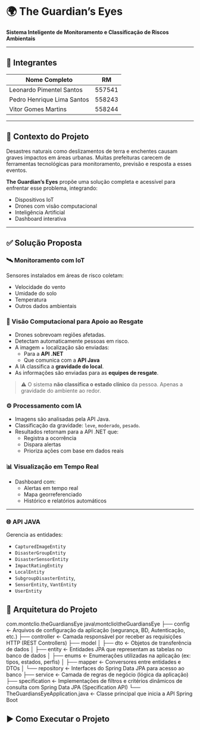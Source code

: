 # 🌍 The Guardian’s Eyes

**Sistema Inteligente de Monitoramento e Classificação de Riscos Ambientais**

---

## 👥 Integrantes

| Nome Completo                | RM     |
|-----------------------------|--------|
| Leonardo Pimentel Santos    | 557541 |
| Pedro Henrique Lima Santos | 558243 |
| Vitor Gomes Martins         | 558244 |

---

## 🧠 Contexto do Projeto

Desastres naturais como deslizamentos de terra e enchentes causam graves impactos em áreas urbanas. Muitas prefeituras carecem de ferramentas tecnológicas para monitoramento, previsão e resposta a esses eventos.

**The Guardian’s Eyes** propõe uma solução completa e acessível para enfrentar esse problema, integrando:

- Dispositivos IoT
- Drones com visão computacional
- Inteligência Artificial
- Dashboard interativa

---

## ✅ Solução Proposta

### 🛰️ Monitoramento com IoT
Sensores instalados em áreas de risco coletam:
- Velocidade do vento
- Umidade do solo
- Temperatura
- Outros dados ambientais

### 🚁 Visão Computacional para Apoio ao Resgate
- Drones sobrevoam regiões afetadas.
- Detectam automaticamente pessoas em risco.
- A imagem + localização são enviadas:
  - Para a **API .NET**
  - Que comunica com a **API Java**
- A IA classifica a **gravidade do local**.
- As informações são enviadas para as **equipes de resgate**.

> ⚠️ O sistema **não classifica o estado clínico** da pessoa. Apenas a gravidade do ambiente ao redor.

### ⚙️ Processamento com IA
- Imagens são analisadas pela API Java.
- Classificação da gravidade: `leve`, `moderado`, `pesado`.
- Resultados retornam para a API .NET que:
  - Registra a ocorrência
  - Dispara alertas
  - Prioriza ações com base em dados reais

### 📊 Visualização em Tempo Real
- Dashboard com:
  - Alertas em tempo real
  - Mapa georreferenciado
  - Histórico e relatórios automáticos

---


### 🌐 API JAVA
Gerencia as entidades:
- `CapturedImageEntity`
- `DisasterGroupEntity`
- `DisasterSensorEntity`
- `ImpactRatingEntity`
- `LocalEntity`
- `SubgroupDisasterEntity`,
- `SensorEntity`, `VantEntity`
- `UserEntity`


## 🧱 Arquitetura do Projeto
com.montclio.theGuardiansEye
java\montclio\theGuardiansEye
├── config                        ← Arquivos de configuração da aplicação (segurança, BD, Autenticação, etc.)
├── controller                    ← Camada responsável por receber as requisições HTTP (REST Controllers)
├── model
│   ├── dto                       ← Objetos de transferência de dados
│   ├── entity                    ← Entidades JPA que representam as tabelas no banco de dados
│   ├── enums                     ← Enumerações utilizadas na aplicação (ex: tipos, estados, perfis)
│   ├── mapper                    ← Conversores entre entidades e DTOs
│   └── repository                ← Interfaces do Spring Data JPA para acesso ao banco
├── service                       ← Camada de regras de negócio (lógica da aplicação)
├── specification                 ← Implementações de filtros e critérios dinâmicos de consulta com Spring Data JPA (Specification API)
└── TheGuardiansEyeApplication.java ← Classe principal que inicia a API Spring Boot

## ▶️ Como Executar o Projeto